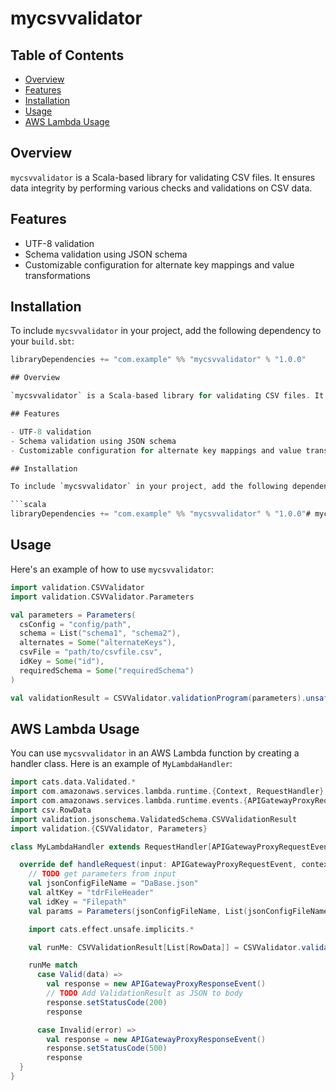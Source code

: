 # mycsvvalidator

## Table of Contents
- [Overview](#overview)
- [Features](#features)
- [Installation](#installation)
- [Usage](#usage)
- [AWS Lambda Usage](#aws-lambda-usage)

## Overview

`mycsvvalidator` is a Scala-based library for validating CSV files. It ensures data integrity by performing various checks and validations on CSV data.

## Features

- UTF-8 validation
- Schema validation using JSON schema
- Customizable configuration for alternate key mappings and value transformations

## Installation

To include `mycsvvalidator` in your project, add the following dependency to your `build.sbt`:

```scala
libraryDependencies += "com.example" %% "mycsvvalidator" % "1.0.0"

## Overview

`mycsvvalidator` is a Scala-based library for validating CSV files. It ensures data integrity by performing various checks and validations on CSV data.

## Features

- UTF-8 validation
- Schema validation using JSON schema
- Customizable configuration for alternate key mappings and value transformations

## Installation

To include `mycsvvalidator` in your project, add the following dependency to your `build.sbt`:

```scala
libraryDependencies += "com.example" %% "mycsvvalidator" % "1.0.0"# mycsvvalidator
```
## Usage

Here's an example of how to use `mycsvvalidator`:

```scala
import validation.CSVValidator
import validation.CSVValidator.Parameters

val parameters = Parameters(
  csConfig = "config/path",
  schema = List("schema1", "schema2"),
  alternates = Some("alternateKeys"),
  csvFile = "path/to/csvfile.csv",
  idKey = Some("id"),
  requiredSchema = Some("requiredSchema")
)

val validationResult = CSVValidator.validationProgram(parameters).unsafeRunSync()
```

## AWS Lambda Usage

You can use `mycsvvalidator` in an AWS Lambda function by creating a handler class. Here is an example of `MyLambdaHandler`:

```scala
import cats.data.Validated.*
import com.amazonaws.services.lambda.runtime.{Context, RequestHandler}
import com.amazonaws.services.lambda.runtime.events.{APIGatewayProxyRequestEvent, APIGatewayProxyResponseEvent}
import csv.RowData
import validation.jsonschema.ValidatedSchema.CSVValidationResult
import validation.{CSVValidator, Parameters}

class MyLambdaHandler extends RequestHandler[APIGatewayProxyRequestEvent, APIGatewayProxyResponseEvent] {

  override def handleRequest(input: APIGatewayProxyRequestEvent, context: Context): APIGatewayProxyResponseEvent = {
    // TODO get parameters from input
    val jsonConfigFileName = "DaBase.json"
    val altKey = "tdrFileHeader"
    val idKey = "Filepath"
    val params = Parameters(jsonConfigFileName, List(jsonConfigFileName, jsonConfigFileName), Some(altKey), "sample.csv", Some(idKey), Some(jsonConfigFileName))

    import cats.effect.unsafe.implicits.*

    val runMe: CSVValidationResult[List[RowData]] = CSVValidator.validationProgram(params).unsafeRunSync()

    runMe match
      case Valid(data) =>
        val response = new APIGatewayProxyResponseEvent()
        // TODO Add ValidationResult as JSON to body
        response.setStatusCode(200)
        response

      case Invalid(error) =>
        val response = new APIGatewayProxyResponseEvent()
        response.setStatusCode(500)
        response
  }
}
```
